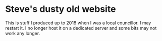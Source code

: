 # Steve's dusty old website

This is stuff I produced up to 2018 when I was a local councillor. 
I may restart it. 
I no longer host it on a dedicated server and some bits may not work any longer.

